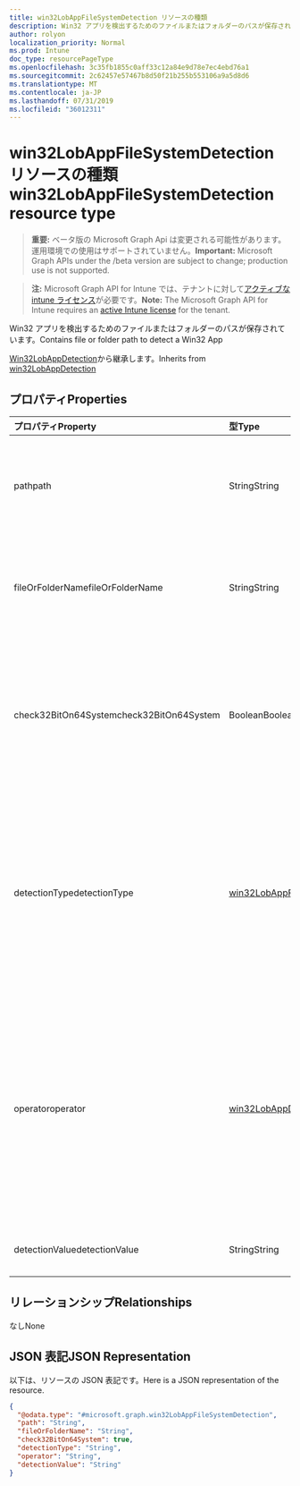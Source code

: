 ```yaml
---
title: win32LobAppFileSystemDetection リソースの種類
description: Win32 アプリを検出するためのファイルまたはフォルダーのパスが保存されています。
author: rolyon
localization_priority: Normal
ms.prod: Intune
doc_type: resourcePageType
ms.openlocfilehash: 3c35fb1855c0aff33c12a84e9d78e7ec4ebd76a1
ms.sourcegitcommit: 2c62457e57467b8d50f21b255b553106a9a5d8d6
ms.translationtype: MT
ms.contentlocale: ja-JP
ms.lasthandoff: 07/31/2019
ms.locfileid: "36012311"
---
```

# <a name="win32lobappfilesystemdetection-resource-type"></a><span data-ttu-id="b6f29-103">win32LobAppFileSystemDetection リソースの種類</span><span class="sxs-lookup"><span data-stu-id="b6f29-103">win32LobAppFileSystemDetection resource type</span></span>

> <span data-ttu-id="b6f29-104">**重要:** ベータ版の Microsoft Graph Api は変更される可能性があります。運用環境での使用はサポートされていません。</span><span class="sxs-lookup"><span data-stu-id="b6f29-104">**Important:** Microsoft Graph APIs under the /beta version are subject to change; production use is not supported.</span></span>

> <span data-ttu-id="b6f29-105">**注:** Microsoft Graph API for Intune では、テナントに対して[アクティブな intune ライセンス](https://go.microsoft.com/fwlink/?linkid=839381)が必要です。</span><span class="sxs-lookup"><span data-stu-id="b6f29-105">**Note:** The Microsoft Graph API for Intune requires an [active Intune license](https://go.microsoft.com/fwlink/?linkid=839381) for the tenant.</span></span>

<span data-ttu-id="b6f29-106">Win32 アプリを検出するためのファイルまたはフォルダーのパスが保存されています。</span><span class="sxs-lookup"><span data-stu-id="b6f29-106">Contains file or folder path to detect a Win32 App</span></span>


<span data-ttu-id="b6f29-107">[Win32LobAppDetection](../resources/intune-apps-win32lobappdetection.md)から継承します。</span><span class="sxs-lookup"><span data-stu-id="b6f29-107">Inherits from [win32LobAppDetection](../resources/intune-apps-win32lobappdetection.md)</span></span>

## <a name="properties"></a><span data-ttu-id="b6f29-108">プロパティ</span><span class="sxs-lookup"><span data-stu-id="b6f29-108">Properties</span></span>
|<span data-ttu-id="b6f29-109">プロパティ</span><span class="sxs-lookup"><span data-stu-id="b6f29-109">Property</span></span>|<span data-ttu-id="b6f29-110">型</span><span class="sxs-lookup"><span data-stu-id="b6f29-110">Type</span></span>|<span data-ttu-id="b6f29-111">説明</span><span class="sxs-lookup"><span data-stu-id="b6f29-111">Description</span></span>|
|:---|:---|:---|
|<span data-ttu-id="b6f29-112">path</span><span class="sxs-lookup"><span data-stu-id="b6f29-112">path</span></span>|<span data-ttu-id="b6f29-113">String</span><span class="sxs-lookup"><span data-stu-id="b6f29-113">String</span></span>|<span data-ttu-id="b6f29-114">Win32 基幹業務 (LoB) アプリを検出するためのファイルまたはフォルダーのパス</span><span class="sxs-lookup"><span data-stu-id="b6f29-114">The file or folder path to detect Win32 Line of Business (LoB) app</span></span>|
|<span data-ttu-id="b6f29-115">fileOrFolderName</span><span class="sxs-lookup"><span data-stu-id="b6f29-115">fileOrFolderName</span></span>|<span data-ttu-id="b6f29-116">String</span><span class="sxs-lookup"><span data-stu-id="b6f29-116">String</span></span>|<span data-ttu-id="b6f29-117">Win32 基幹業務 (LoB) アプリを検出するためのファイルまたはフォルダーの名前</span><span class="sxs-lookup"><span data-stu-id="b6f29-117">The file or folder name to detect Win32 Line of Business (LoB) app</span></span>|
|<span data-ttu-id="b6f29-118">check32BitOn64System</span><span class="sxs-lookup"><span data-stu-id="b6f29-118">check32BitOn64System</span></span>|<span data-ttu-id="b6f29-119">Boolean</span><span class="sxs-lookup"><span data-stu-id="b6f29-119">Boolean</span></span>|<span data-ttu-id="b6f29-120">このファイルまたはフォルダーが、64ビットのシステム上の32ビット版アプリをチェックするためのものであるかどうかを示す値。</span><span class="sxs-lookup"><span data-stu-id="b6f29-120">A value indicating whether this file or folder is for checking 32-bit app on 64-bit system</span></span>|
|<span data-ttu-id="b6f29-121">detectionType</span><span class="sxs-lookup"><span data-stu-id="b6f29-121">detectionType</span></span>|[<span data-ttu-id="b6f29-122">win32LobAppFileSystemDetectionType</span><span class="sxs-lookup"><span data-stu-id="b6f29-122">win32LobAppFileSystemDetectionType</span></span>](../resources/intune-apps-win32lobappfilesystemdetectiontype.md)|<span data-ttu-id="b6f29-123">ファイルシステムの検出の種類。</span><span class="sxs-lookup"><span data-stu-id="b6f29-123">The file system detection type.</span></span> <span data-ttu-id="b6f29-124">可能な値は、`notConfigured`、`exists`、`modifiedDate`、`createdDate`、`version`、`sizeInMB`、`doesNotExist` です。</span><span class="sxs-lookup"><span data-stu-id="b6f29-124">Possible values are: `notConfigured`, `exists`, `modifiedDate`, `createdDate`, `version`, `sizeInMB`, `doesNotExist`.</span></span>|
|<span data-ttu-id="b6f29-125">operator</span><span class="sxs-lookup"><span data-stu-id="b6f29-125">operator</span></span>|[<span data-ttu-id="b6f29-126">win32LobAppDetectionOperator</span><span class="sxs-lookup"><span data-stu-id="b6f29-126">win32LobAppDetectionOperator</span></span>](../resources/intune-apps-win32lobappdetectionoperator.md)|<span data-ttu-id="b6f29-127">ファイルまたはフォルダーの検出のための演算子。</span><span class="sxs-lookup"><span data-stu-id="b6f29-127">The operator for file or folder detection.</span></span> <span data-ttu-id="b6f29-128">可能な値は、`notConfigured`、`equal`、`notEqual`、`greaterThan`、`greaterThanOrEqual`、`lessThan`、`lessThanOrEqual` です。</span><span class="sxs-lookup"><span data-stu-id="b6f29-128">Possible values are: `notConfigured`, `equal`, `notEqual`, `greaterThan`, `greaterThanOrEqual`, `lessThan`, `lessThanOrEqual`.</span></span>|
|<span data-ttu-id="b6f29-129">detectionValue</span><span class="sxs-lookup"><span data-stu-id="b6f29-129">detectionValue</span></span>|<span data-ttu-id="b6f29-130">String</span><span class="sxs-lookup"><span data-stu-id="b6f29-130">String</span></span>|<span data-ttu-id="b6f29-131">ファイルまたはフォルダーの検出値</span><span class="sxs-lookup"><span data-stu-id="b6f29-131">The file or folder detection value</span></span>|

## <a name="relationships"></a><span data-ttu-id="b6f29-132">リレーションシップ</span><span class="sxs-lookup"><span data-stu-id="b6f29-132">Relationships</span></span>
<span data-ttu-id="b6f29-133">なし</span><span class="sxs-lookup"><span data-stu-id="b6f29-133">None</span></span>

## <a name="json-representation"></a><span data-ttu-id="b6f29-134">JSON 表記</span><span class="sxs-lookup"><span data-stu-id="b6f29-134">JSON Representation</span></span>
<span data-ttu-id="b6f29-135">以下は、リソースの JSON 表記です。</span><span class="sxs-lookup"><span data-stu-id="b6f29-135">Here is a JSON representation of the resource.</span></span>
<!-- {
  "blockType": "resource",
  "@odata.type": "microsoft.graph.win32LobAppFileSystemDetection"
}
-->
``` json
{
  "@odata.type": "#microsoft.graph.win32LobAppFileSystemDetection",
  "path": "String",
  "fileOrFolderName": "String",
  "check32BitOn64System": true,
  "detectionType": "String",
  "operator": "String",
  "detectionValue": "String"
}
```





